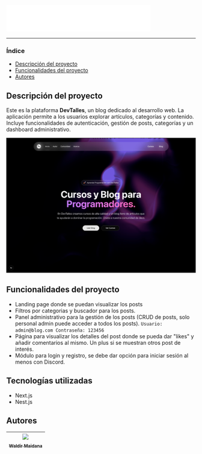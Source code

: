 ![Logo del proyecto](/frontend/public/devtalles.png)

<hr />

### Índice

- [Descripción del proyecto](#Descripción-del-proyecto)
- [Funcionalidades del proyecto](#Funcionalidades-del-proyecto)
- [Autores](#Autores)

## Descripción del proyecto

Este es la plataforma **DevTalles**, un blog dedicado al desarrollo web. La aplicación permite a los usuarios explorar artículos, categorías y contenido. Incluye funcionalidades de autenticación, gestión de posts, categorías y un dashboard administrativo.


![Mockup del proyecto](/frontend/public/desktop.png)

## Funcionalidades del proyecto

- Landing page donde se puedan visualizar los posts
- Filtros por categorias y buscador para los posts.
- Panel administrativo para la gestión de los posts (CRUD de posts, solo personal admin puede acceder a todos los posts). `Usuario: admin@blog.com Contraseña: 123456`
- Página para visualizar los detalles del post donde se pueda dar "likes" y añadir comentarios al mismo. Un plus si se muestran otros post de interés.
- Módulo para login y registro, se debe dar opción para iniciar sesión al menos con Discord.


## Tecnologías utilizadas

- Next.js
- Nest.js

## Autores

| [<img src='https://www.github.com/zidjian.png' width=115><br><sub>Waldir Maidana </sub>](https://github.com/zidjian) |
| :------------------------------------------------------------------------------------------------------------------: |
